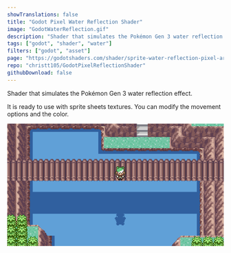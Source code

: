 ```yaml
---
showTranslations: false
title: "Godot Pixel Water Reflection Shader"
image: "GodotWaterReflection.gif"
description: "Shader that simulates the Pokémon Gen 3 water reflection effect"
tags: ["godot", "shader", "water"]
filters: ["godot", "asset"]
page: "https://godotshaders.com/shader/sprite-water-reflection-pixel-art/"
repo: "christt105/GodotPixelReflectionShader"
githubDownload: false
---
```

Shader that simulates the Pokémon Gen 3 water reflection effect.

It is ready to use with sprite sheets textures. You can modify the movement options and the color.

![Use of the shader](https://raw.githubusercontent.com/christt105/GodotPixelReflectionShader/refs/heads/main/docs/animation1.gif)
